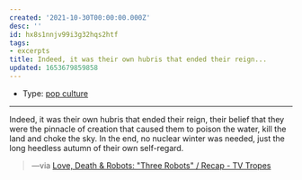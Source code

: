 ```yaml
---
created: '2021-10-30T00:00:00.000Z'
desc: ''
id: hx8s1nnjv99i3g32hqs2htf
tags:
- excerpts
title: Indeed, it was their own hubris that ended their reign...
updated: 1653679859858
---
```

   
   
- Type: [pop culture](../../topics/pop%20culture.md)   
   
   
---   
   
Indeed, it was their own hubris that ended their reign, their belief that they were the pinnacle of creation that caused them to poison the water, kill the land and choke the sky. In the end, no nuclear winter was needed, just the long heedless autumn of their own self-regard.   
   
> —via [Love, Death & Robots: "Three Robots" / Recap - TV Tropes](https://tvtropes.org/pmwiki/pmwiki.php/Recap/LoveDeathAndRobotsThreeRobots)